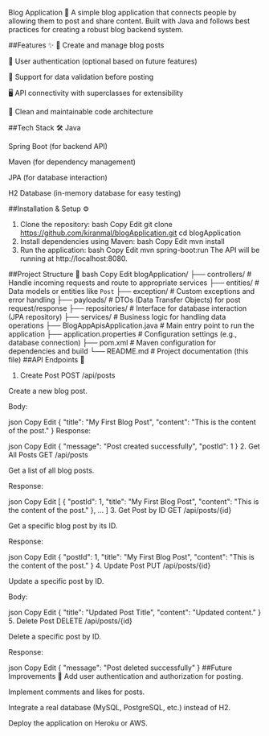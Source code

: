 Blog Application 📝
A simple blog application that connects people by allowing them to post and share content. Built with Java and follows best practices for creating a robust blog backend system.

##Features ✨
📝 Create and manage blog posts

🔐 User authentication (optional based on future features)

🧩 Support for data validation before posting

🖥️ API connectivity with superclasses for extensibility

🚀 Clean and maintainable code architecture

##Tech Stack 🛠️
Java

Spring Boot (for backend API)

Maven (for dependency management)

JPA (for database interaction)

H2 Database (in-memory database for easy testing)

##Installation & Setup ⚙️
1. Clone the repository:
bash
Copy
Edit
git clone https://github.com/kiranmal/blogApplication.git
cd blogApplication
2. Install dependencies using Maven:
bash
Copy
Edit
mvn install
3. Run the application:
bash
Copy
Edit
mvn spring-boot:run
The API will be running at http://localhost:8080.

##Project Structure 📂
bash
Copy
Edit
blogApplication/
├── controllers/                # Handle incoming requests and route to appropriate services
├── entities/                   # Data models or entities like `Post`
├── exception/                  # Custom exceptions and error handling
├── payloads/                   # DTOs (Data Transfer Objects) for post request/response
├── repositories/               # Interface for database interaction (JPA repository)
├── services/                   # Business logic for handling data operations
├── BlogAppApisApplication.java # Main entry point to run the application
├── application.properties      # Configuration settings (e.g., database connection)
├── pom.xml                     # Maven configuration for dependencies and build
└── README.md                   # Project documentation (this file)
##API Endpoints 🚀
1. Create Post
POST /api/posts

Create a new blog post.

Body:

json
Copy
Edit
{
  "title": "My First Blog Post",
  "content": "This is the content of the post."
}
Response:

json
Copy
Edit
{
  "message": "Post created successfully",
  "postId": 1
}
2. Get All Posts
GET /api/posts

Get a list of all blog posts.

Response:

json
Copy
Edit
[
  {
    "postId": 1,
    "title": "My First Blog Post",
    "content": "This is the content of the post."
  },
  ...
]
3. Get Post by ID
GET /api/posts/{id}

Get a specific blog post by its ID.

Response:

json
Copy
Edit
{
  "postId": 1,
  "title": "My First Blog Post",
  "content": "This is the content of the post."
}
4. Update Post
PUT /api/posts/{id}

Update a specific post by ID.

Body:

json
Copy
Edit
{
  "title": "Updated Post Title",
  "content": "Updated content."
}
5. Delete Post
DELETE /api/posts/{id}

Delete a specific post by ID.

Response:

json
Copy
Edit
{
  "message": "Post deleted successfully"
}
##Future Improvements 🚀
Add user authentication and authorization for posting.

Implement comments and likes for posts.

Integrate a real database (MySQL, PostgreSQL, etc.) instead of H2.

Deploy the application on Heroku or AWS.

